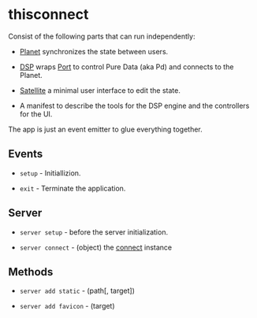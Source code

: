 # thisconnect

Consist of the following parts that can run independently:

  - [Planet](https://github.com/thisconnect/planet)
    synchronizes the state between users.

  - [DSP](https://github.com/thisconnect/dsp)
    wraps [Port](https://github.com/thisconnect/port)
	to control Pure Data (aka Pd) and connects to
	the Planet.

  - [Satellite](https://github.com/thisconnect/satellite)
    a minimal user interface to edit the state.

  - A manifest to describe the tools for the DSP engine
    and the controllers for the UI.

The app is just an event emitter to glue everything together.


Events
------

  - `setup` - Initiallizion.

  - `exit` - Terminate the application.
	

Server
------

  - `server setup` - before the server initialization.

  - `server connect` - (object)
    the [connect](http://www.senchalabs.org/connect/)
	instance


Methods
-------

  - `server add static` - (path[, target])

  - `server add favicon` - (target)
